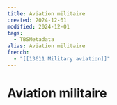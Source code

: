 ```yaml
---
title: Aviation militaire
created: 2024-12-01
modified: 2024-12-01
tags:
  - TBSMetadata
alias: Aviation militaire
french:
  - "[[13611 Military aviation]]"
---
```

# Aviation militaire
